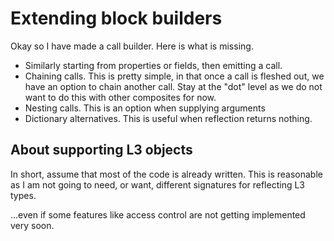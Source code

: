 # Extending block builders

Okay so I have made a call builder. Here is what is missing.

- Similarly starting from properties or fields, then emitting a call.
- Chaining calls. This is pretty simple, in that once a call is fleshed out, we have an option to chain another call. Stay at the "dot" level as we do not want to do this with other composites for now.
- Nesting calls. This is an option when supplying arguments
- Dictionary alternatives. This is useful when reflection returns nothing.

## About supporting L3 objects

In short, assume that most of the code is already written. This is reasonable as I am not going to need, or want, different signatures for reflecting L3 types.

...even if some features like access control are not getting implemented very soon.
